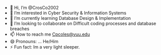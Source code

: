 - 👋 Hi, I’m @CrosCo2002
- 👀 I’m interested in Cyber Security & Information Systems
- 🌱 I’m currently learning Database Design & Implementation
- 💞️ I’m looking to collaborate on Difficult coding processes and database breaches
- 📫 How to reach me Cpcoles@vuu.edu
- 😄 Pronouns: ... He/Him
- ⚡ Fun fact: Im a very light sleeper.

<!---
CrosCo2002/CrosCo2002 is a ✨ special ✨ repository because its `README.md` (this file) appears on your GitHub profile.
You can click the Preview link to take a look at your changes.
--->
